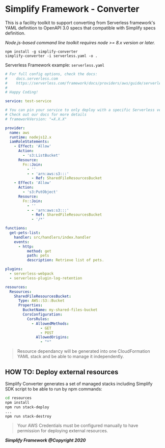 # Simplify Framework - Converter
  
This is a facility toolkit to support converting from Serverless framework's YAML definition to OpenAPI 3.0 specs that compatible with Simplify specs definition.

*Node.js-based command line toolkit requires node >= 8.x version or later.*

```
npm install -g simplify-converter
simplify-converter -i serverless.yaml -o .
```

Serverless Framework example: `serverless.yaml`

```yaml
# For full config options, check the docs:
#    docs.serverless.com
#    https://serverless.com/framework/docs/providers/aws/guide/serverless.yml/
#
# Happy Coding!

service: test-service

# You can pin your service to only deploy with a specific Serverless version
# Check out our docs for more details
# frameworkVersion: "=X.X.X"

provider:
  name: aws
  runtime: nodejs12.x
  iamRoleStatements:
    - Effect: 'Allow'
      Action:
        - 's3:ListBucket'
      Resource:
        Fn::Join:
          - ''
          - - 'arn:aws:s3:::'
            - Ref: SharedFileResourcesBucket
    - Effect: 'Allow'
      Action:
        - 's3:PutObject'
      Resource:
        Fn::Join:
          - ''
          - - 'arn:aws:s3:::'
            - Ref: SharedFileResourcesBucket
            - '/*'

functions:
  get-pets-list:
    handler: src/handlers/index.handler
    events:
      - http:
          method: get
          path: pets
          description: Retrieve list of pets.

plugins:
  - serverless-webpack
  - serverless-plugin-log-retention

resources:
  Resources:
    SharedFileResourcesBucket:
      Type: AWS::S3::Bucket
      Properties:
        BucketName: my-shared-files-bucket
        CorsConfiguration:
          CorsRules:
            - AllowedMethods:
                - GET
                - POST
              AllowedOrigins:
                - "*"
```

> Resource dependancy will be generated into one CloudFormation YAML stack and be able to manage it independently.

## HOW TO: Deploy external resources
  Simplify Converter generates a set of managed stacks including Simplify SDK script to be able to run by npm commands:

  ```bash
  cd resources
  npm install
  npm run stack-deploy
  ...
  npm run stack-destroy
  ```

> Your AWS Credentials must be configured manually to have permission for deploying external resources.

***Simplify Framework @Copyright 2020***

